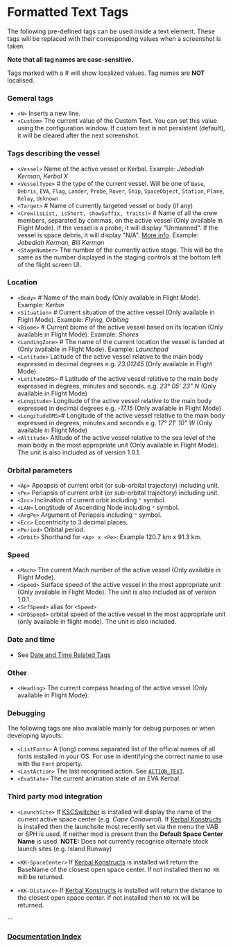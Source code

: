 # Formatted Text Tags

The following pre-defined tags can be used inside a text element. These tags will be replaced with their corresponding values when a screenshot is taken.

__Note that all tag names are case-sensitive.__

Tags marked with a # will show localized values. Tag names are __NOT__ localised.

### Gemeral tags
* `<N>` Inserts a new line.
* `<Custom>` The current value of the Custom Text. You can set this value using the configuration window. If custom text is not persistent (default), it will be cleared after the next screenshot.

### Tags describing the vessel
* `<Vessel>` Name of the active vessel or Kerbal. Example: _Jebediah Kerman_, _Kerbal X_
* `<VesselType>` # the type of the current vessel. Will be one of `Base`, `Debris`, `EVA`, `Flag`, `Lander`, `Probe`, `Rover`, `Ship`, `SpaceObject`, `Station`, `Plane`, `Relay`, `Unknown` 
* `<Target>` # Name of currently targeted vessel or body (if any) 
* `<Crew(isList, isShort, showSuffix, traits)>` # Name of all the crew members, separated by commas, on the active vessel (Only available in Flight Mode). If the vessel is a probe, it will display "Unmanned". If the vessel is space debris, it will display "N/A". [More info](Tags-Crew.md). Example: _Jebediah Kerman, Bill Kerman_
* `<StageNumber>` The number of the currently active stage. This will be the same as the number displayed in the staging controls at the bottom left of the flight screen UI.

### Location
* `<Body>` # Name of the main body (Only available in Flight Mode). Example: _Kerbin_ 
* `<Situation>` # Current situation of the active vessel (Only available in Flight Mode). Example: _Flying_, _Orbiting_ 
* `<Biome>` # Current biome of the active vessel based on its location (Only available in Flight Mode). Example: _Shores_ 
* `<LandingZone>` # The name of the current location the vessel is landed at (Only available in Flight Mode). Example: _Launchpad_ 
* `<Latitude>` Latitude of the active vessel relative to the main body expressed in decimal degrees e.g. _23.01245_ (Only available in Flight Mode)
* `<LatitudeDMS>` # Latitude of the active vessel relative to the main body expressed in degrees, minutes and seconds. e.g. _23° 05' 23" N_  (Only available in Flight Mode) 
* `<Longitude>` Longitude of the active vessel relative to the main body expressed in decimal degrees e.g. _-17.15_ (Only available in Flight Mode)
* `<LongitudeDMS>`# Longitude of the active vessel relative to the main body expressed in degrees, minutes and seconds e.g. _17° 21' 10" W_  (Only available in Flight Mode) 
* `<Altitude>` Altitude of the active vessel relative to the sea level of the main body in the most appropriate unit (Only available in Flight Mode). The unit is also included as of version 1.0.1.

### Orbital parameters
* `<Ap>` Apoapsis of current orbit (or sub-orbital trajectory) including unit. 
* `<Pe>` Periapsis of current orbit (or sub-orbital trajectory) including unit. 
* `<Inc>` Inclination of current orbit including `°` symbol.
* `<LAN>` Longtitude of Ascending Node including `°` symbol.
* `<ArgPe>` Argument of Periapsis including `°` symbol.
* `<Ecc>` Eccentricity to 3 decimal places.
* `<Period>` Orbital period.
* `<Orbit>` Shorthand for `<Ap> x <Pe>`: Example 120.7 km x 91.3 km.

### Speed
* `<Mach>` The current Mach number of the active vessel (Only available in Flight Mode).
* `<Speed>` Surface speed of the active vessel in the most appropriate unit (Only available in Flight Mode). The unit is also included as of version 1.0.1.
* `<SrfSpeed>` alias for `<Speed>`
* `<OrbSpeed>` orbital speed of the active vessel in the most appropriate unit (only available in flight mode). The unit is also included.

### Date and time
* See [Date and Time Related Tags](Tags-Dates.md)

### Other
* `<Heading>` The current compass heading of the active vessel (Only available in Flight Mode).

### Debugging
The following tags are also available mainly for debug purposes or when developing layouts:

* `<ListFonts>` A (long) comma separated list of the official names of all fonts installed in your OS. For use in identifying the correct name to use with the `Font` property.
* `<LastAction>` The last recognised action. See [`ACTION_TEXT`](Action_Text.md).
* `<EvaState>` The current animation state of an EVA Kerbal.

### Third party mod integration
* `<LaunchSite>` If [KSCSwitcher](http://forum.kerbalspaceprogram.com/index.php?/topic/106206-105-regexs-useful-mod-emporium/) is installed will display the name of the current active space center (e.g. _Cape Canaveral_). If [Kerbal Konstructs](http://forum.kerbalspaceprogram.com/index.php?/topic/94863-112-kerbal-konstructs-v0967_ex-holy-glowing-balls-batman/) is installed then the launchsite most recently set via the menu the VAB or SPH is used. If neither mod is present then the __Default Space Center Name__ is used. __NOTE:__ Does not currently recognise alternate stock launch sites (e.g. Island Runway)

* `<KK-SpaceCenter>` If [Kerbal Konstructs](http://forum.kerbalspaceprogram.com/index.php?/topic/94863-112-kerbal-konstructs-v0967_ex-holy-glowing-balls-batman/) is installed will return the BaseName of the closest open space center. If not installed then `NO KK` will be returned.
* `<KK-Distance>` If [Kerbal Konstructs](http://forum.kerbalspaceprogram.com/index.php?/topic/94863-112-kerbal-konstructs-v0967_ex-holy-glowing-balls-batman/) is installed will return the distance to the closest open space center. If not installed then `NO KK` will be returned.



--
### [Documentation Index](../README.md)
